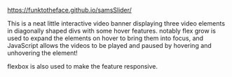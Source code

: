 <a>https://funktotheface.github.io/samsSlider/<a>


This is a neat little interactive video banner displaying three video elements in diagonally shaped divs with some hover features. notably flex grow is used to expand the elements on hover to bring them into focus, and JavaScript allows the videos to be played and paused by hovering and unhovering the element!

flexbox is also used to make the feature responsive.

